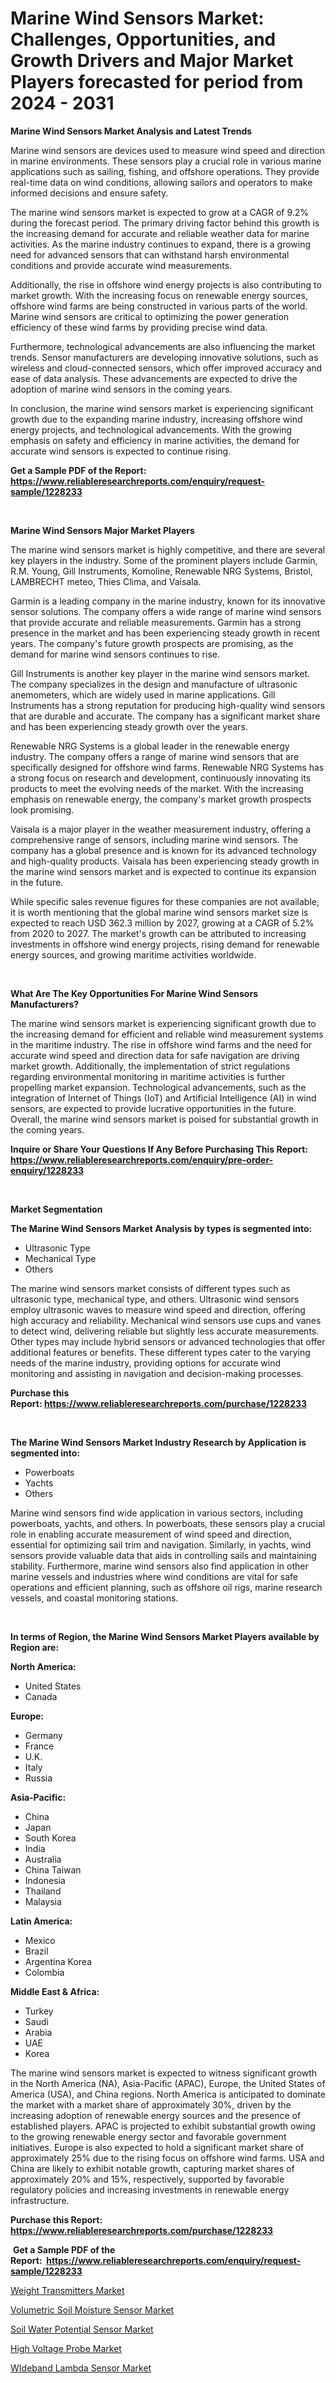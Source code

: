 <p><h1>Marine Wind Sensors Market: Challenges, Opportunities, and Growth Drivers and Major Market Players forecasted for period from 2024 - 2031</h1></p><p><strong>Marine Wind Sensors Market Analysis and Latest Trends</strong></p>
<p><p>Marine wind sensors are devices used to measure wind speed and direction in marine environments. These sensors play a crucial role in various marine applications such as sailing, fishing, and offshore operations. They provide real-time data on wind conditions, allowing sailors and operators to make informed decisions and ensure safety.</p><p>The marine wind sensors market is expected to grow at a CAGR of 9.2% during the forecast period. The primary driving factor behind this growth is the increasing demand for accurate and reliable weather data for marine activities. As the marine industry continues to expand, there is a growing need for advanced sensors that can withstand harsh environmental conditions and provide accurate wind measurements. </p><p>Additionally, the rise in offshore wind energy projects is also contributing to market growth. With the increasing focus on renewable energy sources, offshore wind farms are being constructed in various parts of the world. Marine wind sensors are critical to optimizing the power generation efficiency of these wind farms by providing precise wind data.</p><p>Furthermore, technological advancements are also influencing the market trends. Sensor manufacturers are developing innovative solutions, such as wireless and cloud-connected sensors, which offer improved accuracy and ease of data analysis. These advancements are expected to drive the adoption of marine wind sensors in the coming years.</p><p>In conclusion, the marine wind sensors market is experiencing significant growth due to the expanding marine industry, increasing offshore wind energy projects, and technological advancements. With the growing emphasis on safety and efficiency in marine activities, the demand for accurate wind sensors is expected to continue rising.</p></p>
<p><strong>Get a Sample PDF of the Report:&nbsp; <a href="https://www.reliableresearchreports.com/enquiry/request-sample/1228233">https://www.reliableresearchreports.com/enquiry/request-sample/1228233</a></strong></p>
<p>&nbsp;</p>
<p><strong>Marine Wind Sensors Major Market Players</strong></p>
<p><p>The marine wind sensors market is highly competitive, and there are several key players in the industry. Some of the prominent players include Garmin, R.M. Young, Gill Instruments, Komoline, Renewable NRG Systems, Bristol, LAMBRECHT meteo, Thies Clima, and Vaisala.</p><p>Garmin is a leading company in the marine industry, known for its innovative sensor solutions. The company offers a wide range of marine wind sensors that provide accurate and reliable measurements. Garmin has a strong presence in the market and has been experiencing steady growth in recent years. The company's future growth prospects are promising, as the demand for marine wind sensors continues to rise.</p><p>Gill Instruments is another key player in the marine wind sensors market. The company specializes in the design and manufacture of ultrasonic anemometers, which are widely used in marine applications. Gill Instruments has a strong reputation for producing high-quality wind sensors that are durable and accurate. The company has a significant market share and has been experiencing steady growth over the years.</p><p>Renewable NRG Systems is a global leader in the renewable energy industry. The company offers a range of marine wind sensors that are specifically designed for offshore wind farms. Renewable NRG Systems has a strong focus on research and development, continuously innovating its products to meet the evolving needs of the market. With the increasing emphasis on renewable energy, the company's market growth prospects look promising.</p><p>Vaisala is a major player in the weather measurement industry, offering a comprehensive range of sensors, including marine wind sensors. The company has a global presence and is known for its advanced technology and high-quality products. Vaisala has been experiencing steady growth in the marine wind sensors market and is expected to continue its expansion in the future.</p><p>While specific sales revenue figures for these companies are not available, it is worth mentioning that the global marine wind sensors market size is expected to reach USD 362.3 million by 2027, growing at a CAGR of 5.2% from 2020 to 2027. The market's growth can be attributed to increasing investments in offshore wind energy projects, rising demand for renewable energy sources, and growing maritime activities worldwide.</p></p>
<p>&nbsp;</p>
<p><strong>What Are The Key Opportunities For Marine Wind Sensors Manufacturers?</strong></p>
<p><p>The marine wind sensors market is experiencing significant growth due to the increasing demand for efficient and reliable wind measurement systems in the maritime industry. The rise in offshore wind farms and the need for accurate wind speed and direction data for safe navigation are driving market growth. Additionally, the implementation of strict regulations regarding environmental monitoring in maritime activities is further propelling market expansion. Technological advancements, such as the integration of Internet of Things (IoT) and Artificial Intelligence (AI) in wind sensors, are expected to provide lucrative opportunities in the future. Overall, the marine wind sensors market is poised for substantial growth in the coming years.</p></p>
<p><strong>Inquire or Share Your Questions If Any Before Purchasing This Report: <a href="https://www.reliableresearchreports.com/enquiry/pre-order-enquiry/1228233">https://www.reliableresearchreports.com/enquiry/pre-order-enquiry/1228233</a></strong></p>
<p>&nbsp;</p>
<p><strong>Market Segmentation</strong></p>
<p><strong>The Marine Wind Sensors Market Analysis by types is segmented into:</strong></p>
<p><ul><li>Ultrasonic Type</li><li>Mechanical Type</li><li>Others</li></ul></p>
<p><p>The marine wind sensors market consists of different types such as ultrasonic type, mechanical type, and others. Ultrasonic wind sensors employ ultrasonic waves to measure wind speed and direction, offering high accuracy and reliability. Mechanical wind sensors use cups and vanes to detect wind, delivering reliable but slightly less accurate measurements. Other types may include hybrid sensors or advanced technologies that offer additional features or benefits. These different types cater to the varying needs of the marine industry, providing options for accurate wind monitoring and assisting in navigation and decision-making processes.</p></p>
<p><strong>Purchase this Report:&nbsp;<a href="https://www.reliableresearchreports.com/purchase/1228233">https://www.reliableresearchreports.com/purchase/1228233</a></strong></p>
<p>&nbsp;</p>
<p><strong>The Marine Wind Sensors Market Industry Research by Application is segmented into:</strong></p>
<p><ul><li>Powerboats</li><li>Yachts</li><li>Others</li></ul></p>
<p><p>Marine wind sensors find wide application in various sectors, including powerboats, yachts, and others. In powerboats, these sensors play a crucial role in enabling accurate measurement of wind speed and direction, essential for optimizing sail trim and navigation. Similarly, in yachts, wind sensors provide valuable data that aids in controlling sails and maintaining stability. Furthermore, marine wind sensors also find application in other marine vessels and industries where wind conditions are vital for safe operations and efficient planning, such as offshore oil rigs, marine research vessels, and coastal monitoring stations.</p></p>
<p>&nbsp;</p>
<p><strong>In terms of Region, the Marine Wind Sensors Market Players available by Region are:</strong></p>
<p>
    <p> <strong> North America: </strong>
        <ul>
            <li>United States</li>
            <li>Canada</li>
        </ul>
        </p> 
    <p> <strong> Europe: </strong>
        <ul>
            <li>Germany</li>
            <li>France</li>
            <li>U.K.</li>
            <li>Italy</li>
            <li>Russia</li>
        </ul>
        </p> 
    <p> <strong> Asia-Pacific: </strong>
        <ul>
            <li>China</li>
            <li>Japan</li>
            <li>South Korea</li>
            <li>India</li>
            <li>Australia</li>
            <li>China Taiwan</li>
            <li>Indonesia</li>
            <li>Thailand</li>
            <li>Malaysia</li>
        </ul>
        </p> 
    <p> <strong> Latin America: </strong>
        <ul>
            <li>Mexico</li>
            <li>Brazil</li>
            <li>Argentina Korea</li>
            <li>Colombia</li>
        </ul>
        </p> 
    <p> <strong> Middle East & Africa: </strong>
        <ul>
            <li>Turkey</li>
            <li>Saudi</li>
            <li>Arabia</li>
            <li>UAE</li>
            <li>Korea</li>
        </ul>
    </p>
    </p>
<p><p>The marine wind sensors market is expected to witness significant growth in the North America (NA), Asia-Pacific (APAC), Europe, the United States of America (USA), and China regions. North America is anticipated to dominate the market with a market share of approximately 30%, driven by the increasing adoption of renewable energy sources and the presence of established players. APAC is projected to exhibit substantial growth owing to the growing renewable energy sector and favorable government initiatives. Europe is also expected to hold a significant market share of approximately 25% due to the rising focus on offshore wind farms. USA and China are likely to exhibit notable growth, capturing market shares of approximately 20% and 15%, respectively, supported by favorable regulatory policies and increasing investments in renewable energy infrastructure.</p></p>
<p><strong>Purchase this Report: <a href="https://www.reliableresearchreports.com/purchase/1228233">https://www.reliableresearchreports.com/purchase/1228233</a></strong></p>
<p>&nbsp;<strong>Get a Sample PDF of the Report:&nbsp;&nbsp;<a href="https://www.reliableresearchreports.com/enquiry/request-sample/1228233">https://www.reliableresearchreports.com/enquiry/request-sample/1228233</a></strong></p>
<p><strong></strong></p>
<p><p><a href="https://github.com/zeberleansnyderallisonwjfli/Market-Research-Report-List-1/blob/main/weight-transmitters-market.md">Weight Transmitters Market</a></p><p><a href="https://github.com/wwwkeltoum/Market-Research-Report-List-1/blob/main/volumetric-soil-moisture-sensor-market.md">Volumetric Soil Moisture Sensor Market</a></p><p><a href="https://github.com/nicoletavirag/Market-Research-Report-List-1/blob/main/soil-water-potential-sensor-market.md">Soil Water Potential Sensor Market</a></p><p><a href="https://github.com/kosella/Market-Research-Report-List-1/blob/main/high-voltage-probe-market.md">High Voltage Probe Market</a></p><p><a href="https://github.com/arionmp/Market-Research-Report-List-1/blob/main/wideband-lambda-sensor-market.md">WIdeband Lambda Sensor Market</a></p></p>